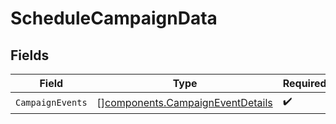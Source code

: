 # ScheduleCampaignData


## Fields

| Field                                                                                | Type                                                                                 | Required                                                                             | Description                                                                          |
| ------------------------------------------------------------------------------------ | ------------------------------------------------------------------------------------ | ------------------------------------------------------------------------------------ | ------------------------------------------------------------------------------------ |
| `CampaignEvents`                                                                     | [][components.CampaignEventDetails](../../models/components/campaigneventdetails.md) | :heavy_check_mark:                                                                   | N/A                                                                                  |